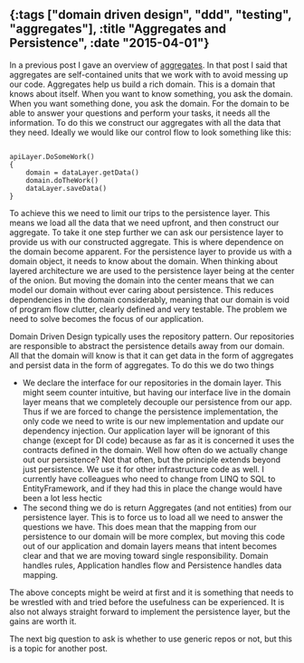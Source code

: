 {:tags ["domain driven design", "ddd", "testing", "aggregates"], :title "Aggregates and Persistence", :date "2015-04-01"}
-----
In a previous post I gave an overview of [aggregates](http://sneakycode.net/modeling-with-aggregates/). In that post I said that aggregates are self-contained units that we work with to avoid messing up our code. Aggregates help us build a rich domain. This is a domain that knows about itself. When you want to know something, you ask the domain. When you want something done, you ask the domain. For the domain to be able to answer your questions and perform your tasks, it needs all the information. To do this we construct our aggregates with all the data that they need. Ideally we would like our control flow to look something like this:

```language-csharp

apiLayer.DoSomeWork()
{
	domain = dataLayer.getData()
	domain.doTheWork()
	dataLayer.saveData()
}
```

To achieve this we need to limit our trips to the persistence layer. This means we load all the data that we need upfront, and then construct our aggregate. To take it one step further we can ask our persistence layer to provide us with our constructed aggregate. This is where dependence on the domain become apparent. For the persistence layer to provide us with a domain object, it needs to know about the domain. When thinking about layered architecture we are used to the persistence layer being at the center of the onion. But moving the domain into the center means that we can model our domain without ever caring about persistence. This reduces dependencies in the domain considerably, meaning that our domain is void of program flow clutter, clearly defined and very testable. The problem we need to solve becomes the focus of our application.

Domain Driven Design typically uses the repository pattern. Our repositories are responsible to abstract the persistence details away from our domain. All that the domain will know is that it can get data in the form of aggregates and persist data in the form of aggregates. To do this we do two things

* We declare the interface for our repositories in the domain layer. This might seem counter intuitive, but having our interface live in the domain layer means that we completely decouple our persistence from our app. Thus if we are forced to change the persistence implementation, the only code we need to write is our new implementation and update our dependency injection. Our application layer will be ignorant of this change (except for DI code) because as far as it is concerned it uses the contracts defined in the domain. Well how often do we actually change out our persistence? Not that often, but the principle extends beyond just persistence. We use it for other infrastructure code as well. I currently have colleagues who need to change from LINQ to SQL to EntityFramework, and if they had this in place the change would have been a lot less hectic
* The second thing we do is return Aggregates (and not entities) from our persistence layer. This is to force us to load all we need to answer the questions we have. This does mean that the mapping from our persistence to our domain will be more complex, but moving this code out of our application and domain layers means that intent becomes clear and that we are moving toward single responsibility. Domain handles rules, Application handles flow and Persistence handles data mapping.

The above concepts might be weird at first and it is something that needs to be wrestled with and tried before the usefulness can be experienced. It is also not always straight forward to implement the persistence layer, but the gains are worth it.

The next big question to ask is whether to use generic repos or not, but this is a topic for another post.

<a href="http://www.codeproject.com/script/Articles/BlogFeedList.aspx?amid=8804440" rel="tag" style="display:none">CodeProject</a>
